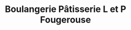 ---
title: "Boulangerie Pâtisserie L et P Fougerouse"
url: /usson-en-forez/boulangerie-patisserie-l-et-p-fougerouse/
shop: Bäckerei
---